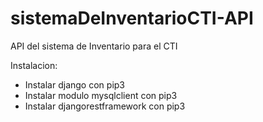 # sistemaDeInventarioCTI-API
API del sistema de Inventario para el CTI

Instalacion:

- Instalar django con pip3
- Instalar modulo mysqlclient con pip3
- Instalar djangorestframework con pip3
